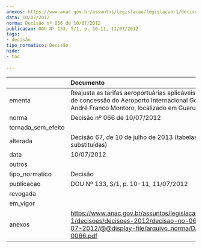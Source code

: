 ```yaml
---
anexos: https://www.anac.gov.br/assuntos/legislacao/legislacao-1/decisoes/decisoes-2012/decisao-no-066-de-10-07-2012/@@display-file/arquivo_norma/DA2012-0066.pdf
data: 10/07/2012
norma: Decisão nº 066 de 10/07/2012
publicacao: DOU Nº 133, S/1, p. 10-11, 11/07/2012
tags:
- decisão
tipo_normatico: Decisão
hide: 
- toc 
 
---
```


|                    | Documento                                                                                                                                                      |
|:-------------------|:---------------------------------------------------------------------------------------------------------------------------------------------------------------|
| ementa             | Reajusta as tarifas aeroportuárias aplicáveis ao contrato de concessão do Aeroporto Internacional Governador André Franco Montoro, localizado em Guarulhos/SP. |
| norma              | Decisão nº 066 de 10/07/2012                                                                                                                                   |
| tornada_sem_efeito |                                                                                                                                                                |
| alterada           | Decisão 67, de 10 de julho de 2013 (tabelas substituídas)                                                                                                      |
| data               | 10/07/2012                                                                                                                                                     |
| outros             |                                                                                                                                                                |
| tipo_normatico     | Decisão                                                                                                                                                        |
| publicacao         | DOU Nº 133, S/1, p. 10-11, 11/07/2012                                                                                                                          |
| revogada           |                                                                                                                                                                |
| em_vigor           |                                                                                                                                                                |
| anexos             | https://www.anac.gov.br/assuntos/legislacao/legislacao-1/decisoes/decisoes-2012/decisao-no-066-de-10-07-2012/@@display-file/arquivo_norma/DA2012-0066.pdf      |